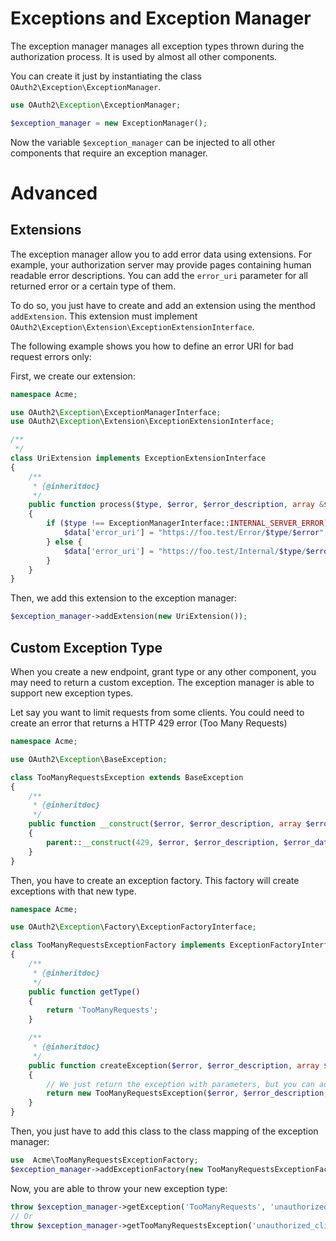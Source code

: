 Exceptions and Exception Manager
================================

The exception manager manages all exception types thrown during the authorization process.
It is used by almost all other components.

You can create it just by instantiating the class `OAuth2\Exception\ExceptionManager`.

```php
use OAuth2\Exception\ExceptionManager;

$exception_manager = new ExceptionManager();
```

Now the variable `$exception_manager` can be injected to all other components that require an exception manager.

# Advanced

## Extensions

The exception manager allow you to add error data using extensions.
For example, your authorization server may provide pages containing human readable error descriptions.
You can add the `error_uri` parameter for all returned error or a certain type of them.

To do so, you just have to create and add an extension using the menthod `addExtension`.
This extension must implement `OAuth2\Exception\Extension\ExceptionExtensionInterface`.

The following example shows you how to define an error URI for bad request errors only:

First, we create our extension:

```php
namespace Acme;

use OAuth2\Exception\ExceptionManagerInterface;
use OAuth2\Exception\Extension\ExceptionExtensionInterface;

/**
 */
class UriExtension implements ExceptionExtensionInterface
{
    /**
     * {@inheritdoc}
     */
    public function process($type, $error, $error_description, array &$data)
    {
        if ($type !== ExceptionManagerInterface::INTERNAL_SERVER_ERROR) {
            $data['error_uri'] = "https://foo.test/Error/$type/$error";
        } else {
            $data['error_uri'] = "https://foo.test/Internal/$type/$error";
        }
    }
}
```

Then, we add this extension to the exception manager:

```php
$exception_manager->addExtension(new UriExtension());
```

## Custom Exception Type

When you create a new endpoint, grant type or any other component, you may need to return a custom exception.
The exception manager is able to support new exception types.

Let say you want to limit requests from some clients. You could need to create an error that returns a HTTP 429 error (Too Many Requests)

```php
namespace Acme;

use OAuth2\Exception\BaseException;

class TooManyRequestsException extends BaseException
{
    /**
     * {@inheritdoc}
     */
    public function __construct($error, $error_description, array $error_data)
    {
        parent::__construct(429, $error, $error_description, $error_data);
    }
}
```

Then, you have to create an exception factory. This factory will create exceptions with that new type.

```php
namespace Acme;

use OAuth2\Exception\Factory\ExceptionFactoryInterface;

class TooManyRequestsExceptionFactory implements ExceptionFactoryInterface
{
    /**
     * {@inheritdoc}
     */
    public function getType()
    {
        return 'TooManyRequests';
    }

    /**
     * {@inheritdoc}
     */
    public function createException($error, $error_description, array $error_data, array $data)
    {
        // We just return the exception with parameters, but you can add all your application logic here.
        return new TooManyRequestsException($error, $error_description, $error_data, $data);
    }
}
```

Then, you just have to add this class to the class mapping of the exception manager:

```php
use  Acme\TooManyRequestsExceptionFactory;
$exception_manager->addExceptionFactory(new TooManyRequestsExceptionFactory());
```

Now, you are able to throw your new exception type:

```php
throw $exception_manager->getException('TooManyRequests', 'unauthorized_client', 'Only 300 requests/day');
// Or
throw $exception_manager->getTooManyRequestsException('unauthorized_client', 'Only 300 requests/day');
```
